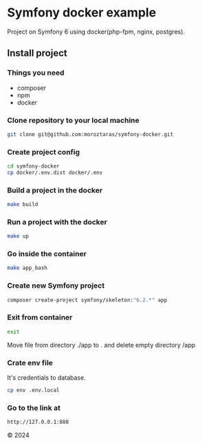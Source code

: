 # Symfony docker example

Project on Symfony 6 using docker(php-fpm, nginx, postgres).

## Install project

### Things you need
* composer
* npm
* docker

### Clone repository to your local machine
```bash
git clone git@github.com:moroztaras/symfony-docker.git
```

### Create project config
```bash
cd symfony-docker
cp docker/.env.dist docker/.env
```

### Build a project in the docker
```bash
make build
```

### Run a project with the docker
```bash
make up
```
### Go inside the container
```bash
make app_bash
```

### Create new Symfony project
```bash
composer create-project symfony/skeleton:"6.2.*" app
```

### Exit from container 
```bash
exit
```
Move file from directory ./app to . and delete empty directory /app

### Crate env file 
It's credentials to database.
```bash
cp env .env.local
```

### Go to the link at
```bash
http://127.0.0.1:888
```

© 2024